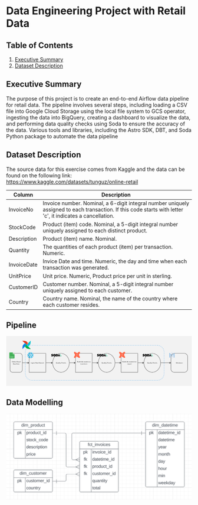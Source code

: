 # Data Engineering Project with Retail Data

## Table of Contents

1. [Executive Summary](#executive-summary)
2. [Dataset Description](#dataset-description)

## Executive Summary

The purpose of this project is to create an end-to-end Airflow data pipeline for retail data. The pipeline involves several steps, including loading a CSV file into Google Cloud Storage using the local file system to GCS operator, ingesting the data into BigQuery, creating a dashboard to visualize the data, and performing data quality checks using Soda to ensure the accuracy of the data. Various tools and libraries, including the Astro SDK, DBT, and Soda Python package to automate the data pipeline

## Dataset Description

The source data for this exercise comes from Kaggle and the data can be found on the following link: https://www.kaggle.com/datasets/tunguz/online-retail

| Column | Description |
| --- | --- |
| InvoiceNo | Invoice number. Nominal, a 6-digit integral number uniquely assigned to each transaction. If this code starts with letter 'c', it indicates a cancellation. |
| StockCode | Product (item) code. Nominal, a 5-digit integral number uniquely assigned to each distinct product. |
| Description | Product (item) name. Nominal. |
| Quantity | The quantities of each product (item) per transaction. Numeric. |
| InvoiceDate | Invice Date and time. Numeric, the day and time when each transaction was generated. |
| UnitPrice | Unit price. Numeric, Product price per unit in sterling. |
| CustomerID | Customer number. Nominal, a 5-digit integral number uniquely assigned to each customer. |
| Country | Country name. Nominal, the name of the country where each customer resides. |




## Pipeline

![alt text](Pipeline.png)

## Data Modelling

![alt text](Data_Modelling.png)



